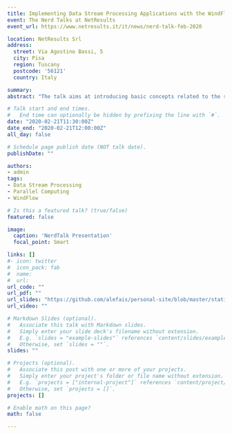 ```yaml
---
title: Implementing Data Stream Processing Applications with the WindFlow library
event: The Nerd Talks at NetResults
event_url: https://www.netresults.it/it/news/nerd-talk-feb-2020

location: NetResults Srl
address:
  street: Via Agostino Bassi, 5
  city: Pisa
  region: Tuscany
  postcode: '56121'
  country: Italy

summary: 
abstract: "The talk aims at introducing basic concepts related to the stream processing computational model. Some real-world use cases have been presented and the C++ WindFlow library has been proposed as a tool to implement streaming applications."

# Talk start and end times.
#   End time can optionally be hidden by prefixing the line with `#`.
date: "2020-02-21T11:30:00Z"
date_end: "2020-02-21T12:00:00Z"
all_day: false

# Schedule page publish date (NOT talk date).
publishDate: ""

authors: 
- admin
tags: 
- Data Stream Processing
- Parallel Computing
- WindFlow

# Is this a featured talk? (true/false)
featured: false

image:
  caption: 'NerdTalk Presentation'
  focal_point: Smart

links: []
#- icon: twitter
#  icon_pack: fab
#  name: 
#  url: 
url_code: ""
url_pdf: ""
url_slides: "https://github.com/alefais/personal-site/blob/master/static/presentations/windflow-nerdtalk.pdf"
url_video: ""

# Markdown Slides (optional).
#   Associate this talk with Markdown slides.
#   Simply enter your slide deck's filename without extension.
#   E.g. `slides = "example-slides"` references `content/slides/example-slides.md`.
#   Otherwise, set `slides = ""`.
slides: ""

# Projects (optional).
#   Associate this post with one or more of your projects.
#   Simply enter your project's folder or file name without extension.
#   E.g. `projects = ["internal-project"]` references `content/project/deep-learning/index.md`.
#   Otherwise, set `projects = []`.
projects: []

# Enable math on this page?
math: false

---
```

